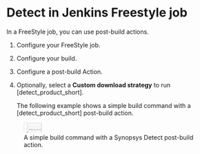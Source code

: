 # Detect in Jenkins Freestyle job
In a FreeStyle job, you can use post-build actions.

1. Configure your FreeStyle job.
1. Configure your build.
1. Configure a post-build Action.
1. Optionally, select a **Custom download strategy** to run [detect_product_short].

   The following example shows a simple build command with a [detect_product_short] post-build action.

<figure>
    <img src="../jenkinsplugin/images/JenkinsFreestyleJob.png" width="10%"
         alt="Jenkins Freestyle Job">
    <figcaption>A simple build command with a Synopsys Detect post-build action.</figcaption>
</figure>
